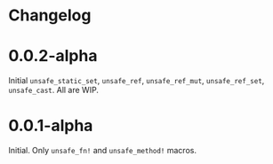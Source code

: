# Changelog

# 0.0.2-alpha

Initial `unsafe_static_set`, `unsafe_ref`, `unsafe_ref_mut`, `unsafe_ref_set`, `unsafe_cast`. All are WIP.

# 0.0.1-alpha

Initial. Only `unsafe_fn!` and `unsafe_method!` macros.
